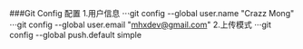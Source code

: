 ###Git Config
配置
1.用户信息
⋅⋅⋅git config --global user.name  "Crazz Mong"
⋅⋅⋅git config --global user.email "mhxdev@gmail.com"
2.上传模式
⋅⋅⋅git config --global push.default simple
